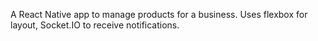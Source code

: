 A React Native app to manage products for a business. Uses flexbox for layout, Socket.IO to receive notifications.
